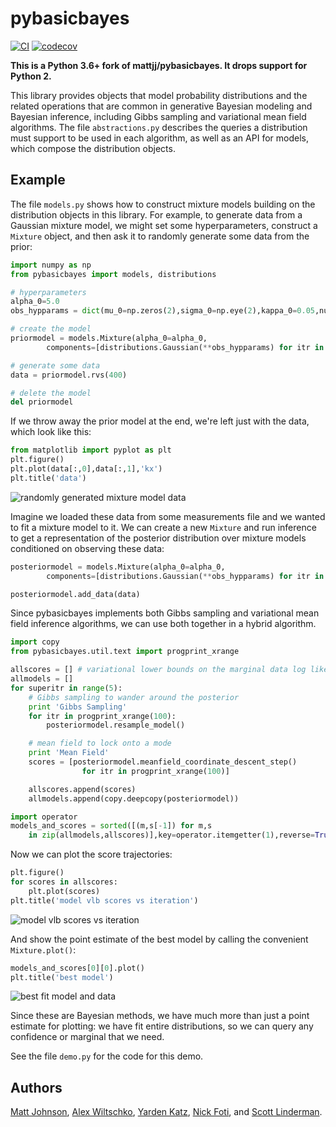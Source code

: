 # pybasicbayes

[![CI](https://github.com/maxmouchet/pybasicbayes/workflows/CI/badge.svg)](https://github.com/maxmouchet/pybasicbayes/actions?query=workflow%3ACI)
[![codecov](https://codecov.io/gh/maxmouchet/pybasicbayes/branch/master/graph/badge.svg)](https://codecov.io/gh/maxmouchet/pybasicbayes)

**This is a Python 3.6+ fork of mattjj/pybasicbayes. It drops support for Python 2.**

This library provides objects that model probability distributions and the
related operations that are common in generative Bayesian modeling and Bayesian
inference, including Gibbs sampling and variational mean field algorithms. The
file `abstractions.py` describes the queries a distribution must support to be
used in each algorithm, as well as an API for models, which compose the
distribution objects.

## Example ##

The file `models.py` shows how to construct mixture models building on the
distribution objects in this library. For example, to generate data from a
Gaussian mixture model, we might set some hyperparameters, construct a
`Mixture` object, and then ask it to randomly generate some data from the
prior:

```python
import numpy as np
from pybasicbayes import models, distributions

# hyperparameters
alpha_0=5.0
obs_hypparams = dict(mu_0=np.zeros(2),sigma_0=np.eye(2),kappa_0=0.05,nu_0=5)

# create the model
priormodel = models.Mixture(alpha_0=alpha_0,
        components=[distributions.Gaussian(**obs_hypparams) for itr in range(30)])

# generate some data
data = priormodel.rvs(400)

# delete the model
del priormodel
```

If we throw away the prior model at the end, we're left just with the data,
which look like this:

```python
from matplotlib import pyplot as plt
plt.figure()
plt.plot(data[:,0],data[:,1],'kx')
plt.title('data')
```

![randomly generated mixture model data](https://raw.githubusercontent.com/mattjj/pybasicbayes/master/images/data.png)

Imagine we loaded these data from some measurements file and we wanted to fit a
mixture model to it. We can create a new `Mixture` and run inference to get a
representation of the posterior distribution over mixture models conditioned on
observing these data:

```python
posteriormodel = models.Mixture(alpha_0=alpha_0,
        components=[distributions.Gaussian(**obs_hypparams) for itr in range(30)])

posteriormodel.add_data(data)
```

Since pybasicbayes implements both Gibbs sampling and variational mean field
inference algorithms, we can use both together in a hybrid algorithm.

```python
import copy
from pybasicbayes.util.text import progprint_xrange

allscores = [] # variational lower bounds on the marginal data log likelihood
allmodels = []
for superitr in range(5):
    # Gibbs sampling to wander around the posterior
    print 'Gibbs Sampling'
    for itr in progprint_xrange(100):
        posteriormodel.resample_model()

    # mean field to lock onto a mode
    print 'Mean Field'
    scores = [posteriormodel.meanfield_coordinate_descent_step()
                for itr in progprint_xrange(100)]

    allscores.append(scores)
    allmodels.append(copy.deepcopy(posteriormodel))

import operator
models_and_scores = sorted([(m,s[-1]) for m,s
    in zip(allmodels,allscores)],key=operator.itemgetter(1),reverse=True)
```

Now we can plot the score trajectories:

```python
plt.figure()
for scores in allscores:
    plt.plot(scores)
plt.title('model vlb scores vs iteration')
```

![model vlb scores vs iteration](https://raw.githubusercontent.com/mattjj/pybasicbayes/master/images/model-vlb-vs-iteration.png)

And show the point estimate of the best model by calling the convenient `Mixture.plot()`:

```python
models_and_scores[0][0].plot()
plt.title('best model')
```

![best fit model and data](https://raw.githubusercontent.com/mattjj/pybasicbayes/master/images/best-model.png)

Since these are Bayesian methods, we have much more than just a point estimate
for plotting: we have fit entire distributions, so we can query any confidence
or marginal that we need.

See the file `demo.py` for the code for this demo.

## Authors ##

[Matt Johnson](https://github.com/mattjj), [Alex Wiltschko](https://github.com/alexbw), [Yarden Katz](https://github.com/yarden), [Nick Foti](https://github.com/nfoti), and [Scott Linderman](https://github.com/slinderman).

